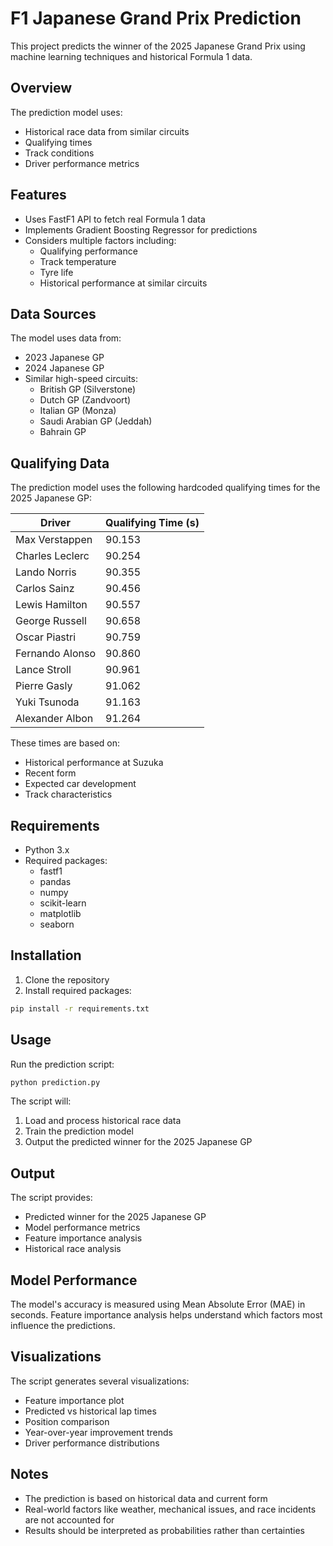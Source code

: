 # F1 Japanese Grand Prix Prediction

This project predicts the winner of the 2025 Japanese Grand Prix using machine learning techniques and historical Formula 1 data.

## Overview

The prediction model uses:
- Historical race data from similar circuits
- Qualifying times
- Track conditions
- Driver performance metrics

## Features

- Uses FastF1 API to fetch real Formula 1 data
- Implements Gradient Boosting Regressor for predictions
- Considers multiple factors including:
  - Qualifying performance
  - Track temperature
  - Tyre life
  - Historical performance at similar circuits

## Data Sources

The model uses data from:
- 2023 Japanese GP
- 2024 Japanese GP
- Similar high-speed circuits:
  - British GP (Silverstone)
  - Dutch GP (Zandvoort)
  - Italian GP (Monza)
  - Saudi Arabian GP (Jeddah)
  - Bahrain GP

## Qualifying Data

The prediction model uses the following hardcoded qualifying times for the 2025 Japanese GP:

| Driver | Qualifying Time (s) |
|--------|---------------------|
| Max Verstappen | 90.153 |
| Charles Leclerc | 90.254 |
| Lando Norris | 90.355 |
| Carlos Sainz | 90.456 |
| Lewis Hamilton | 90.557 |
| George Russell | 90.658 |
| Oscar Piastri | 90.759 |
| Fernando Alonso | 90.860 |
| Lance Stroll | 90.961 |
| Pierre Gasly | 91.062 |
| Yuki Tsunoda | 91.163 |
| Alexander Albon | 91.264 |

These times are based on:
- Historical performance at Suzuka
- Recent form
- Expected car development
- Track characteristics

## Requirements

- Python 3.x
- Required packages:
  - fastf1
  - pandas
  - numpy
  - scikit-learn
  - matplotlib
  - seaborn

## Installation

1. Clone the repository
2. Install required packages:
```bash
pip install -r requirements.txt
```

## Usage

Run the prediction script:
```bash
python prediction.py
```

The script will:
1. Load and process historical race data
2. Train the prediction model
3. Output the predicted winner for the 2025 Japanese GP

## Output

The script provides:
- Predicted winner for the 2025 Japanese GP
- Model performance metrics
- Feature importance analysis
- Historical race analysis

## Model Performance

The model's accuracy is measured using Mean Absolute Error (MAE) in seconds. Feature importance analysis helps understand which factors most influence the predictions.

## Visualizations

The script generates several visualizations:
- Feature importance plot
- Predicted vs historical lap times
- Position comparison
- Year-over-year improvement trends
- Driver performance distributions

## Notes

- The prediction is based on historical data and current form
- Real-world factors like weather, mechanical issues, and race incidents are not accounted for
- Results should be interpreted as probabilities rather than certainties